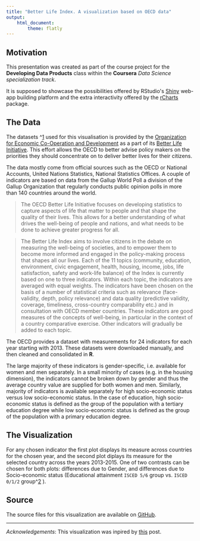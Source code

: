 ```yaml
---
title: "Better Life Index. A visualization based on OECD data"
output:
    html_document:
        theme: flatly
---
```


## Motivation
This presentation was created as part of the course project for the **Developing Data Products** class within the **Coursera** *Data Science specialization track*.

It is supposed to showcase the possibilities offered by RStudio's [Shiny](http://www.shinyapps.io/) web-app building platform and the extra interactivity offered by the [rCharts](http://rcharts.io/) package.

## The Data

The datasets ^[1](http://stats.oecd.org/Index.aspx?DataSetCode=BLI) used for this visualisation is provided by the [Organization for Economic Co-Operation and Development](oecd.org) as a part of its [Better Life Initiative](http://www.oecd.org/statistics/better-life-initiative.htm). This effort allows the OECD to better advise policy makers on the priorities they should concentrate on to deliver better lives for their citizens. 

The data mostly come from official sources such as the OECD or National Accounts, United Nations Statistics, National Statistics Offices. A couple of indicators are based on data from the Gallup World Poll a division of the Gallup Organization that regularly conducts public opinion polls in more than 140 countries around the world.


>The OECD Better Life Initiative focuses on developing statistics to capture aspects of life that matter
to people and that shape the quality of their lives. This allows for a better understanding of what
drives the well-being of people and nations, and what needs to be done to achieve greater progress
for all.

>The Better Life Index aims to involve citizens in the debate on measuring the well-being of societies, and to empower them to become more informed and engaged in the policy-making process that shapes all our lives.
Each of the 11 topics (community, education, environment, civic engagement, health, housing, income, jobs, life satisfaction, safety and work-life balance) of the Index is currently based on one to three indicators. Within each topic, the indicators are averaged with equal weights. The indicators have been chosen on the basis of a number of statistical criteria such as relevance (face-validity, depth, policy relevance) and data quality (predictive validity, coverage, timeliness, cross-country comparability etc.) and in consultation with OECD member countries. These indicators are good measures of the concepts of well-being, in particular in the context of a country comparative exercise. Other indicators will gradually be added to each topic.

The OECD provides a dataset with measurements for 24 indicators for each year starting with 2013.
These datasets were downloaded manually, and then cleaned and consolidated in **R**.

The large majority of these indicators is gender-specific, i.e. available for women and men separately. In a small minority of cases (e.g. in the housing dimension), the indicators cannot be broken down by gender and thus the average country value are supplied for both women and men. 
    Similarly, majority of indicators is available separately for high socio-economic status versus low socio-economic status. In the case of education, high socio-economic status is defined as the group of the population with a tertiary education degree while low socio-economic status is defined as the group of the population with a primary education degree.


## The Visualization

For any chosen indicator the first plot displays its measure across countries for the chosen year, and the second plot diplays its measure for the selected country across the years 2013-2015.
One of two contrasts can be chosen for both plots: differences due to Gender, and differences due to Socio-economic status (Educational attainment `ISCED 5/6` group vs. `ISCED 0/1/2` group^[2](http://www.uis.unesco.org/Education/Documents/isced-2011-en.pdf) ).


## Source

The source files for this visualization are available on [GitHub](https://github.com/radugrosu/dataproducts).


----
*Acknowledgements*:  This visualization was inpired by [this](http://ramnathv.github.io/rChartsShiny/) post.